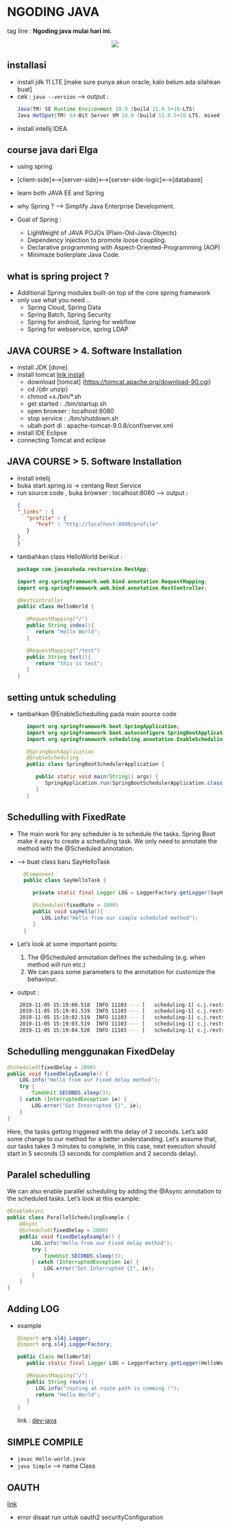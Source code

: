 # NGODING JAVA 
tag line : **Ngoding java mulai hari ini.**

<p align="center">
<img src="./img/java-features.png">
</p>


## installasi
* install jdk 11 LTE [make sure punya akun oracle, kalo belum ada silahkan buat]
* cek : `java --version` --> output : 
    ```java 11.0.5 2019-10-15 LTS
    Java(TM) SE Runtime Environment 18.9 (build 11.0.5+10-LTS)
    Java HotSpot(TM) 64-Bit Server VM 18.9 (build 11.0.5+10-LTS, mixed mode)
    ```
* install intellij IDEA

## course java dari Elga
* using spring
* [client-side]<-->[server-side]<-->[server-side-logic]<-->[database]
* learn both JAVA EE and Spring

* why Spring ? --> Simplify Java Enterprise Development.
* Goal of Spring :
   * LighWeight of JAVA POJOs (Plain-Old-Java-Objects)
   * Dependency injection to promote loose coupling.
   * Declarative programming with Aspect-Oriented-Programming (AOP) 
   * Minimaze boilerplate Java Code.

## what is spring project ?
* Additional Spring modules built-on top of the core spring framework 
* only use what you need ..
   * Spring Cloud, Spring Data
   * Spring Batch, Spring Security
   * Spring for android, Spring for webflow
   * Spring for webservice, spring LDAP

## JAVA COURSE > 4. Software Installation 
* install JDK [done]
* install tomcat [link install](https://www.dev2qa.com/how-to-install-tomcat-in-macos/)
  * download [tomcat] (https://tomcat.apache.org/download-90.cgi)
  * cd /{dir unzip}
  * chmod +x./bin/*.sh
  * get started : ./bin/startup.sh 
  * open browser : localhost:8080
  * stop service : ./bin/shutdown.sh
  * ubah port di : apache-tomcat-9.0.8/conf/server.xml
* install IDE Eclipse 
* connecting Tomcat and eclipse

## JAVA COURSE > 5. Software Installation 
* install intelij
* buka start.spring.io -> centang Rest Service
* run source code , buka browser : localhost:8080 --> output :
   ```json
   {
   "_links" : {
      "profile" : {
         "href" : "http://localhost:8080/profile"
      }
   }
   }
   ```
* tambahkan class HelloWorld berikut :
   ```java
   package com.javasuhada.restservice.RestApp;

   import org.springframework.web.bind.annotation.RequestMapping;
   import org.springframework.web.bind.annotation.RestController;

   @RestController
   public class HelloWorld {

      @RequestMapping("/")
      public String index(){
         return "Hello World";
      }

      @RequestMapping("/test")
      public String test(){
         return "this is test";
      }
   }
   ```

## setting untuk scheduling 
   * tambahkan @EnableSchedulling pada main source code
      ```java
         import org.springframework.boot.SpringApplication;
         import org.springframework.boot.autoconfigure.SpringBootApplication;
         import org.springframework.scheduling.annotation.EnableScheduling;

         @SpringBootApplication
         @EnableScheduling
         public class SpringBootSchedulerApplication {

            public static void main(String[] args) {
               SpringApplication.run(SpringBootSchedulerApplication.class, args);
            }
         }
      ``` 

## Schedulling with FixedRate
 * The main work for any scheduler is to schedule the tasks. Spring Boot make it easy to create a scheduling task. We only need to annotate the method with the @Scheduled annotation.

 * --> buat class baru SayHelloTask
    ```java
      @Component
      public class SayHelloTask {

         private static final Logger LOG = LoggerFactory.getLogger(SayHelloTask.class);

         @Scheduled(fixedRate = 1000)
         public void sayHello(){
            LOG.info("Hello from our simple scheduled method");
         }
      }
    ```
  * Let’s look at some important points:
      1. The @Scheduled annotation defines the scheduling (e.g. when method will run etc.)
      2. We can pass some parameters to the annotation for customize the behaviour.
  * output :
  ```bash
      2019-11-05 15:19:00.518  INFO 11103 --- [   scheduling-1] c.j.restservice.RestApp.SayHelloTask     : assalamualaikum
      2019-11-05 15:19:01.519  INFO 11103 --- [   scheduling-1] c.j.restservice.RestApp.SayHelloTask     : assalamualaikum
      2019-11-05 15:19:02.519  INFO 11103 --- [   scheduling-1] c.j.restservice.RestApp.SayHelloTask     : assalamualaikum
      2019-11-05 15:19:03.519  INFO 11103 --- [   scheduling-1] c.j.restservice.RestApp.SayHelloTask     : assalamualaikum
      2019-11-05 15:19:04.520  INFO 11103 --- [   scheduling-1] c.j.restservice.RestApp.SayHelloTask     : assalamualaikum
  ```

## Schedulling menggunakan FixedDelay 
```java
@Scheduled(fixedDelay = 2000)
public void fixedDelayExample() {
    LOG.info("Hello from our Fixed delay method");
    try {
        TimeUnit.SECONDS.sleep(3);
    } catch (InterruptedException ie) {
        LOG.error("Got Interrupted {}", ie);
    }
}
```

Here, the tasks getting triggered with the delay of 2 seconds. Let’s add some change to our method for a better understanding. Let’s assume that, our tasks takes 3 minutes to complete, in this case, next execution should start in 5 seconds (3 seconds for completion and 2 seconds delay).



## Paralel schedulling
We can also enable parallel scheduling by adding the @Async annotation to the scheduled tasks. Let’s look at this example:
```java
@EnableAsync
public class ParallelSchedulingExample {
    @Async
    @Scheduled(fixedDelay = 2000)
    public void fixedDelayExample() {
        LOG.info("Hello from our Fixed delay method");
        try {
            TimeUnit.SECONDS.sleep(3);
        } catch (InterruptedException ie) {
            LOG.error("Got Interrupted {}", ie);
        }
    }
}
```

## Adding LOG
* example
   ```java
   @import org.sl4j.Logger;
   @import org.sl4j.LoggerFactory;

   public Class HelloWorld{
      public static final Logger LOG = LoggerFactory.getLogger(HelloWorld.class);

      @RequestMapping("/")
      public String route(){
         LOG.info("routing at route path is comming !");
         return "Hello World";
      }
   } 
   ```

   link : [dev-java](https://www.javadevjournal.com/spring-boot/spring-boot-scheduler/)

## SIMPLE COMPILE
* `javac Hello-world.java`
* `java Simple` --> nama Class


## OAUTH 
[link](https://dzone.com/articles/build-an-oauth-20-authorization-server-with-spring)
* error disaat run untuk oauth2 securityConfiguration  
